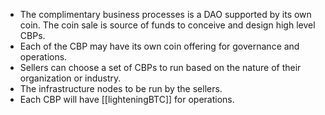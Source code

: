 - The complimentary business processes is a DAO supported by its own coin. The coin sale is source of funds to conceive and design high level CBPs.
- Each of the CBP may have its own coin offering for governance and operations.
- Sellers can choose a set of CBPs to run based on the nature of their organization or industry.
- The infrastructure nodes to be run by the sellers.
- Each CBP will have [[lighteningBTC]] for operations.
